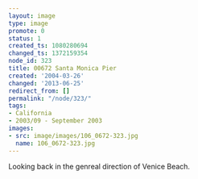 ```yaml
---
layout: image
type: image
promote: 0
status: 1
created_ts: 1080280694
changed_ts: 1372159354
node_id: 323
title: 00672 Santa Monica Pier
created: '2004-03-26'
changed: '2013-06-25'
redirect_from: []
permalink: "/node/323/"
tags:
- California
- 2003/09 - September 2003
images:
- src: image/images/106_0672-323.jpg
  name: 106_0672-323.jpg
---
```

Looking back in the genreal direction of Venice Beach.

